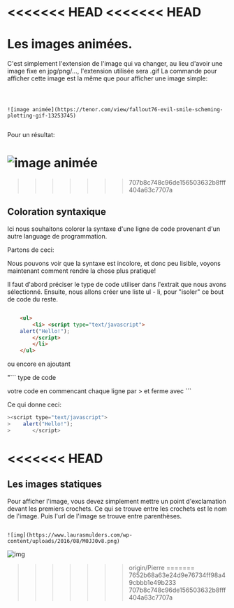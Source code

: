 <<<<<<< HEAD
<<<<<<< HEAD
=======
# Les images animées.

C'est simplement l'extension de l'image qui va changer, au lieu d'avoir une image fixe en jpg/png/..., l'extension
 utilisée sera .gif
La commande pour afficher cette image est la même que pour afficher une image simple:

```



![image animée](https://tenor.com/view/fallout76-evil-smile-scheming-plotting-gif-13253745)


```

Pour un résultat:

![image animée](https://tenor.com/view/fallout76-evil-smile-scheming-plotting-gif-13253745)
=======
>>>>>>> 707b8c748c96de156503632b8fff404a63c7707a
## Coloration syntaxique

Ici nous souhaitons colorer la syntaxe d'une ligne de code provenant d'un autre language de programmation.

Partons de ceci: 

<script type="text/javascript">
    alert("Hello!");
</script>


Nous pouvons voir que la syntaxe est incolore, et donc peu lisible, voyons maintenant comment rendre la chose plus pratique!

Il faut d'abord préciser le type de code utiliser dans l'extrait que nous avons sélectionné.
Ensuite, nous allons créer une liste ul - li, pour "isoler" ce bout de code du reste.

```html

	<ul>
		<li> <script type="text/javascript">
    alert("Hello!");
		</script>
		</li>
	</ul>
```
ou encore en ajoutant 

"``` type de code

votre code en commencant chaque ligne par >
et ferme avec ```

Ce qui donne ceci: 

```javascript
><script type="text/javascript">
>    alert("Hello!");
>		</script>
```
<<<<<<< HEAD
=======
## Les images statiques

Pour afficher l'image, vous devez simplement mettre un point d'exclamation devant les premiers crochets. Ce qui se trouve entre les crochets est le nom de l'image. Puis l'url de l'image se trouve entre parenthèses.

```text

![img](https://www.laurasmulders.com/wp-content/uploads/2016/08/M0JJ0v8.png)

```
![img](https://www.laurasmulders.com/wp-content/uploads/2016/08/M0JJ0v8.png)



>>>>>>> origin/Pierre
=======
>>>>>>> 7652b68a63e24d9e76734ff98a49cbbb1e49b233
>>>>>>> 707b8c748c96de156503632b8fff404a63c7707a
